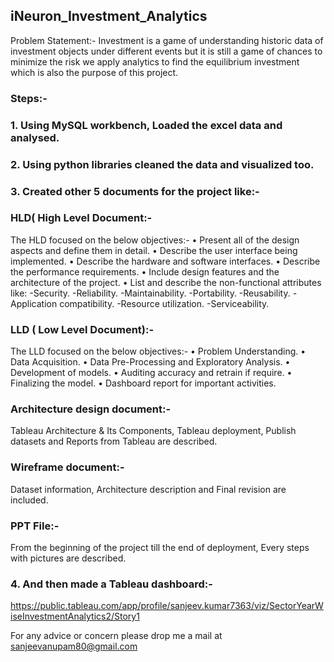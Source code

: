 ## iNeuron_Investment_Analytics
Problem Statement:- Investment is a game of understanding historic data of investment objects under different events but it is still a game of chances to minimize the risk we apply analytics to find the equilibrium investment which is also the purpose of this project.

### Steps:-

### 1. Using MySQL workbench, Loaded the excel data and analysed.
### 2. Using python libraries cleaned the data and visualized too.
### 3. Created other 5 documents for the project like:-
### HLD( High Level Document:- 
The HLD focused on the below objectives:- • Present all of the design aspects and define them in detail. • Describe the user interface being implemented. • Describe the hardware and software interfaces. • Describe the performance requirements. • Include design features and the architecture of the project. • List and describe the non-functional attributes like: -Security. -Reliability. -Maintainability. -Portability. -Reusability. -Application compatibility. -Resource utilization. -Serviceability.

### LLD ( Low Level Document):- 
The LLD focused on the below objectives:- • Problem Understanding. • Data Acquisition. • Data Pre-Processing and Exploratory Analysis. • Development of models. • Auditing accuracy and retrain if require. • Finalizing the model. • Dashboard report for important activities.

### Architecture design document:- 
Tableau Architecture & Its Components, Tableau deployment, Publish datasets and Reports from Tableau are described.

### Wireframe document:- 
Dataset information, Architecture description and Final revision are included.

### PPT File:- 
From the beginning of the project till the end of deployment, Every steps with pictures are described.

### 4. And then made a Tableau dashboard:-
https://public.tableau.com/app/profile/sanjeev.kumar7363/viz/SectorYearWiseInvestmentAnalytics2/Story1

For any advice or concern please drop me a mail at sanjeevanupam80@gmail.com
